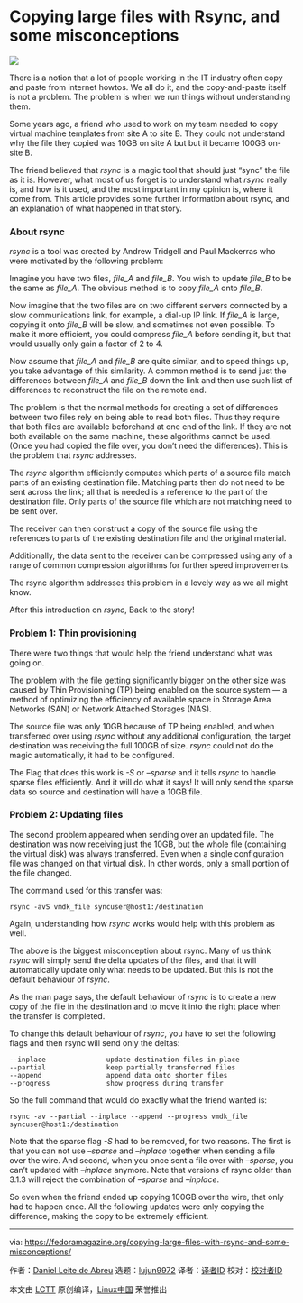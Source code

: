 [#]: collector: (lujun9972)
[#]: translator: ( )
[#]: reviewer: ( )
[#]: publisher: ( )
[#]: url: ( )
[#]: subject: (Copying large files with Rsync, and some misconceptions)
[#]: via: (https://fedoramagazine.org/copying-large-files-with-rsync-and-some-misconceptions/)
[#]: author: (Daniel Leite de Abreu https://fedoramagazine.org/author/dabreu/)

Copying large files with Rsync, and some misconceptions
======

![][1]

There is a notion that a lot of people working in the IT industry often copy and paste from internet howtos. We all do it, and the copy-and-paste itself is not a problem. The problem is when we run things without understanding them.

Some years ago, a friend who used to work on my team needed to copy virtual machine templates from site A to site B. They could not understand why the file they copied was 10GB on site A but but it became 100GB on-site B.

The friend believed that _rsync_ is a magic tool that should just “sync” the file as it is. However, what most of us forget is to understand what _rsync_ really is, and how is it used, and the most important in my opinion is, where it come from. This article provides some further information about rsync, and an explanation of what happened in that story.

### About rsync

_rsync_ is a tool was created by Andrew Tridgell and Paul Mackerras who were motivated by the following problem:

Imagine you have two files, _file_A_ and _file_B_. You wish to update _file_B_ to be the same as _file_A_. The obvious method is to copy _file_A_ onto _file_B_.

Now imagine that the two files are on two different servers connected by a slow communications link, for example, a dial-up IP link. If _file_A_ is large, copying it onto _file_B_ will be slow, and sometimes not even possible. To make it more efficient, you could compress _file_A_ before sending it, but that would usually only gain a factor of 2 to 4.

Now assume that _file_A_ and _file_B_ are quite similar, and to speed things up, you take advantage of this similarity. A common method is to send just the differences between _file_A_ and _file_B_ down the link and then use such list of differences to reconstruct the file on the remote end.

The problem is that the normal methods for creating a set of differences between two files rely on being able to read both files. Thus they require that both files are available beforehand at one end of the link. If they are not both available on the same machine, these algorithms cannot be used. (Once you had copied the file over, you don’t need the differences). This is the problem that _rsync_ addresses.

The _rsync_ algorithm efficiently computes which parts of a source file match parts of an existing destination file. Matching parts then do not need to be sent across the link; all that is needed is a reference to the part of the destination file. Only parts of the source file which are not matching need to be sent over.

The receiver can then construct a copy of the source file using the references to parts of the existing destination file and the original material.

Additionally, the data sent to the receiver can be compressed using any of a range of common compression algorithms for further speed improvements.

The rsync algorithm addresses this problem in a lovely way as we all might know.

After this introduction on _rsync_, Back to the story!

### Problem 1: Thin provisioning

There were two things that would help the friend understand what was going on.

The problem with the file getting significantly bigger on the other size was caused by Thin Provisioning (TP) being enabled on the source system — a method of optimizing the efficiency of available space in Storage Area Networks (SAN) or Network Attached Storages (NAS).

The source file was only 10GB because of TP being enabled, and when transferred over using _rsync_ without any additional configuration, the target destination was receiving the full 100GB of size. _rsync_ could not do the magic automatically, it had to be configured.

The Flag that does this work is _-S_ or _–sparse_ and it tells _rsync_ to handle sparse files efficiently. And it will do what it says! It will only send the sparse data so source and destination will have a 10GB file.

### Problem 2: Updating files

The second problem appeared when sending over an updated file. The destination was now receiving just the 10GB, but the whole file (containing the virtual disk) was always transferred. Even when a single configuration file was changed on that virtual disk. In other words, only a small portion of the file changed.

The command used for this transfer was:

```
rsync -avS vmdk_file syncuser@host1:/destination
```

Again, understanding how _rsync_ works would help with this problem as well.

The above is the biggest misconception about rsync. Many of us think _rsync_ will simply send the delta updates of the files, and that it will automatically update only what needs to be updated. But this is not the default behaviour of _rsync_.

As the man page says, the default behaviour of _rsync_ is to create a new copy of the file in the destination and to move it into the right place when the transfer is completed.

To change this default behaviour of _rsync_, you have to set the following flags and then rsync will send only the deltas:

```
--inplace               update destination files in-place
--partial               keep partially transferred files
--append                append data onto shorter files
--progress              show progress during transfer
```

So the full command that would do exactly what the friend wanted is:

```
rsync -av --partial --inplace --append --progress vmdk_file syncuser@host1:/destination
```

Note that the sparse flag _-S_ had to be removed, for two reasons. The first is that you can not use _–sparse_ and _–inplace_ together when sending a file over the wire. And second, when you once sent a file over with _–sparse_, you can’t updated with _–inplace_ anymore. Note that versions of rsync older than 3.1.3 will reject the combination of _–sparse_ and _–inplace_.

So even when the friend ended up copying 100GB over the wire, that only had to happen once. All the following updates were only copying the difference, making the copy to be extremely efficient.

--------------------------------------------------------------------------------

via: https://fedoramagazine.org/copying-large-files-with-rsync-and-some-misconceptions/

作者：[Daniel Leite de Abreu][a]
选题：[lujun9972][b]
译者：[译者ID](https://github.com/译者ID)
校对：[校对者ID](https://github.com/校对者ID)

本文由 [LCTT](https://github.com/LCTT/TranslateProject) 原创编译，[Linux中国](https://linux.cn/) 荣誉推出

[a]: https://fedoramagazine.org/author/dabreu/
[b]: https://github.com/lujun9972
[1]: https://fedoramagazine.org/wp-content/uploads/2019/08/rsync-816x345.jpg
